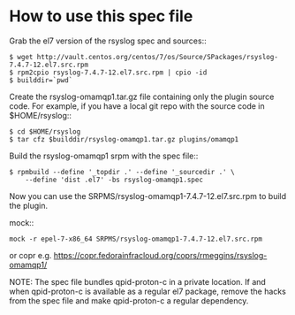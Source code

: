 # How to use this spec file

Grab the el7 version of the rsyslog spec and sources::

    $ wget http://vault.centos.org/centos/7/os/Source/SPackages/rsyslog-7.4.7-12.el7.src.rpm
    $ rpm2cpio rsyslog-7.4.7-12.el7.src.rpm | cpio -id
    $ builddir=`pwd`

Create the rsyslog-omamqp1.tar.gz file containing only the plugin source code.
For example, if you have a local git repo with the source code in
$HOME/rsyslog::

    $ cd $HOME/rsyslog
    $ tar cfz $builddir/rsyslog-omamqp1.tar.gz plugins/omamqp1

Build the rsyslog-omamqp1 srpm with the spec file::

    $ rpmbuild --define '_topdir .' --define '_sourcedir .' \
        --define 'dist .el7' -bs rsyslog-omamqp1.spec

Now you can use the SRPMS/rsyslog-omamqp1-7.4.7-12.el7.src.rpm to build the plugin.

mock::

    mock -r epel-7-x86_64 SRPMS/rsyslog-omamqp1-7.4.7-12.el7.src.rpm

or copr e.g. https://copr.fedorainfracloud.org/coprs/rmeggins/rsyslog-omamqp1/

NOTE: The spec file bundles qpid-proton-c in a private location.  If and when
qpid-proton-c is available as a regular el7 package, remove the hacks from the
spec file and make qpid-proton-c a regular dependency.
